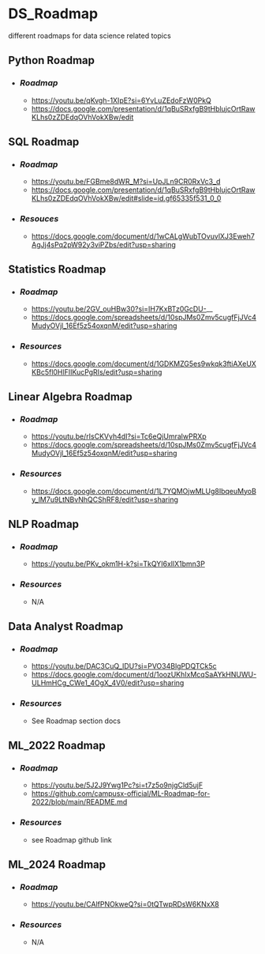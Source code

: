 # DS_Roadmap
different roadmaps for data science related topics
## Python Roadmap
* ### _Roadmap_
  - https://youtu.be/qKvgh-1XIpE?si=6YvLuZEdoFzW0PkQ
  - https://docs.google.com/presentation/d/1qBuSRxfgB9tHblujcOrtRawKLhs0zZDEdqOVhVokXBw/edit
## SQL Roadmap
* ### _Roadmap_
  - https://youtu.be/FGBme8dWR_M?si=UpJLn9CR0RxVc3_d
  - https://docs.google.com/presentation/d/1qBuSRxfgB9tHblujcOrtRawKLhs0zZDEdqOVhVokXBw/edit#slide=id.gf65335f531_0_0
* ### _Resouces_
  - https://docs.google.com/document/d/1wCALgWubTOvuvlXJ3Eweh7AgJj4sPq2pW92y3viPZbs/edit?usp=sharing
## Statistics Roadmap
* ### _Roadmap_
  - https://youtu.be/2GV_ouHBw30?si=IH7KxBTz0GcDU-__
  - https://docs.google.com/spreadsheets/d/10spJMs0Zmv5cugfFjJVc4MudyOVjl_16Ef5z54oxqnM/edit?usp=sharing
* ### _Resources_
  - https://docs.google.com/document/d/1GDKMZG5es9wkqk3ftiAXeUXKBc5fl0HlFIIKucPgRIs/edit?usp=sharing
## Linear Algebra Roadmap
* ### _Roadmap_
  - https://youtu.be/rIsCKVyh4dI?si=Tc6eQjUmralwPRXp
  - https://docs.google.com/spreadsheets/d/10spJMs0Zmv5cugfFjJVc4MudyOVjl_16Ef5z54oxqnM/edit?usp=sharing
* ### _Resources_
  - https://docs.google.com/document/d/1L7YQMOjwMLUg8IbqeuMyoBy_lM7u9LtNBvNhQCShRF8/edit?usp=sharing
## NLP Roadmap
* ### _Roadmap_
  - https://youtu.be/PKv_okm1H-k?si=TkQYI6xllX1bmn3P
* ### _Resources_
  - N/A
## Data Analyst Roadmap
* ### _Roadmap_
  - https://youtu.be/DAC3CuQ_IDU?si=PVO34BlgPDQTCk5c
  - https://docs.google.com/document/d/1oozUKhIxMcqSaAYkHNUWU-ULHmHCg_CWe1_4OgX_4V0/edit?usp=sharing
* ### _Resources_
  - See Roadmap section docs
## ML_2022 Roadmap
* ### _Roadmap_
  - https://youtu.be/5J2J9Ywg1Pc?si=t7z5o9njgCld5ujF
  - https://github.com/campusx-official/ML-Roadmap-for-2022/blob/main/README.md
* ### _Resources_
  - see Roadmap github link
## ML_2024 Roadmap
* ### _Roadmap_
  - https://youtu.be/CAlfPNOkweQ?si=0tQTwpRDsW6KNxX8
* ### _Resources_
  - N/A
